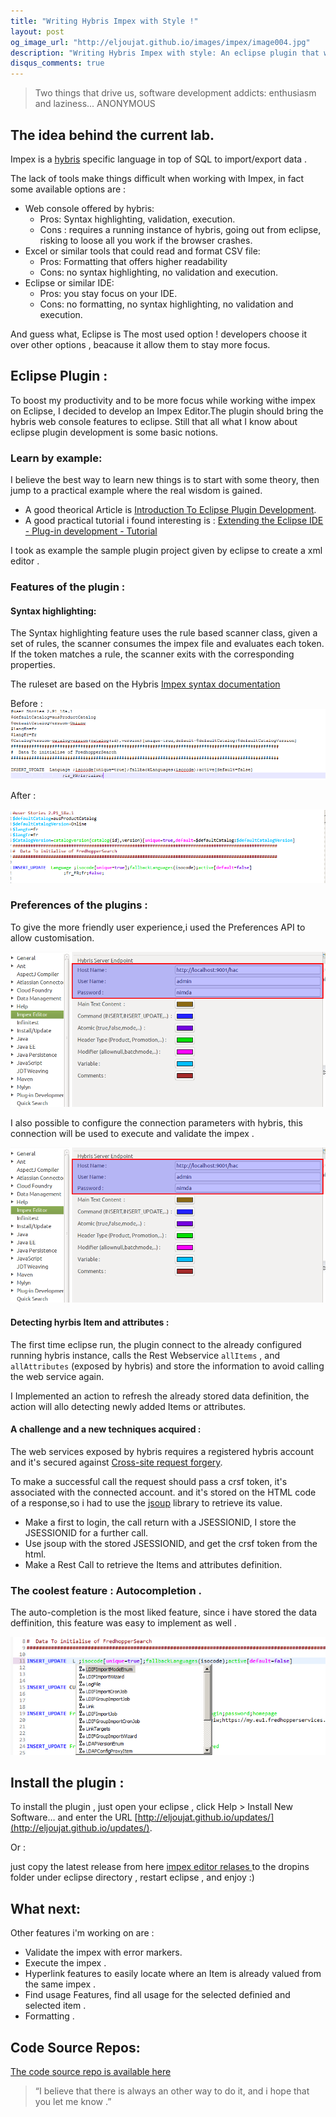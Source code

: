 ```yaml
---
title: "Writing Hybris Impex with Style !"
layout: post
og_image_url: "http://eljoujat.github.io/images/impex/image004.jpg"
description: "Writing Hybris Impex with style: An eclipse plugin that will change the way you work with Impex."
disqus_comments: true
---
```



> Two things that drive us, software development addicts: enthusiasm and laziness...
ANONYMOUS


## The idea behind the current lab.


Impex is a [hybris](http://hybris.com) specific language in top of SQL to import/export data .

The lack of tools make things difficult when working with Impex, in fact some available options are :

- Web console offered by hybris:
	- Pros: Syntax highlighting, validation, execution.
	- Cons : requires a running instance of hybris, going out from eclipse, risking to loose all you work if the browser crashes.
- Excel or similar tools that could read and format CSV file:
	- Pros: Formatting that offers higher readability
	- Cons: no syntax highlighting, no validation and execution.
- Eclipse or similar IDE:
	- Pros: you stay focus on your IDE.
	- Cons: no formatting, no syntax highlighting, no validation and execution.


And guess what, Eclipse is The most used option ! developers choose it over other options , beacause it allow them to stay more focus.

## Eclipse Plugin :

To boost my productivity and to be more focus while working withe impex on Eclipse, I decided to develop an Impex Editor.The plugin should bring the hybris web console features to eclipse.
Still that all what I know about eclipse plugin development is some basic notions.

### Learn by example:

I believe the best way to learn new things is to start with some theory, then jump to a practical example where the real wisdom is gained.

- A good theorical Article is [Introduction To Eclipse Plugin Development](http://www.eclipsepluginsite.com/).
- A good practical tutorial i found interesting is :  [Extending the Eclipse IDE - Plug-in development - Tutorial](http://www.vogella.com/tutorials/EclipsePlugIn/article.html)

I took as example the sample plugin project given by eclipse to create a xml editor .

### Features of the plugin :

#### Syntax highlighting:

The Syntax highlighting feature uses the rule based scanner class, given a set of rules, the scanner consumes the impex file and evaluates each token. If the token matches a rule, the scanner exits with the corresponding properties.

The ruleset are based on the Hybris [Impex syntax documentation](https://wiki.hybris.com/display/release5/ImpEx+Syntax)


Before :
![Before](/images/impex/avant.png)


After :

![After](/images/impex/after.png)


### Preferences of the plugins :

To give the more friendly user experience,i used the Preferences API to allow customisation.

![Preference Snapshot](/images/impex/perferences_1.png)

I also possible to configure the connection parameters with hybris, this connection will be used to execute and validate the impex .

![Preference Snapshot](/images/impex/perferences_2.png)



#### Detecting hyrbis Item and attributes :

The first time eclipse run, the plugin connect to the already configured running hybris instance, calls the Rest Webservice `allItems` , and `allAttributes` (exposed by hybris) and store the information to avoid calling the web service again.

I Implemented an action to refresh the already stored data definition, the action will allo detecting newly added Items or attributes.

#### A challenge and a new techniques acquired :  

The web services exposed by hybris requires a registered hybris account and it's secured against [Cross-site request forgery](http://en.wikipedia.org/wiki/Cross-site_request_forgery).

To make a successful call the request should pass a crsf token, it's associated with the connected account. and it's stored on the HTML code of a response,so i had to use the [jsoup](http://jsoup.org/) library to retrieve its value. 

- Make a first to login, the call return with a JSESSIONID, I store the JSESSIONID for a further call.
- Use jsoup with the stored JSESSIONID, and get the crsf token from the html.
- Make a Rest Call to retrieve the Items and attributes definition.

### The coolest feature : Autocompletion .
The auto-completion is the most liked feature, since i have stored the data deffinition, this feature was easy to implement as well .

![Preference Snapshot](/images/impex/autosuggest.png)


## Install the plugin :

To install the plugin , just open your eclipse , click Help > Install New Software… and enter the URL [http://eljoujat.github.io/updates/](http://eljoujat.github.io/updates/).

Or :

just copy the latest release  from here [impex editor relases ](https://github.com/eljoujat/eclipseimpexeditor/releases) to the dropins folder under eclipse directory , restart eclipse , and enjoy :)



## What next:

Other features i'm working on are :

- Validate the impex with error markers.
- Execute the impex .
- Hyperlink features to easily locate where an Item is already valued from the same impex .
- Find usage Features, find all usage for the selected definied and selected item .
- Formatting .

## Code Source Repos:

[The code source repo is available here ](https://github.com/eljoujat/eclipseimpexeditor)




> “I believe that there is always an other way to do it, and i hope that you let me know .”
